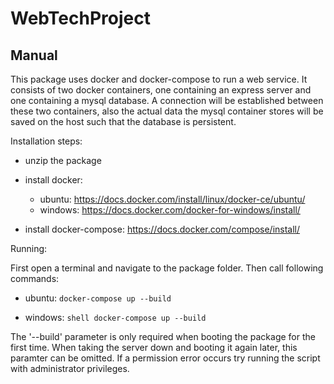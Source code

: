 # WebTechProject

## Manual

This package uses docker and docker-compose to run a web service.
It consists of two docker containers, one containing an express server and one containing a mysql database.
A connection will be established between these two containers, also the actual data the mysql container stores will be saved on the host such that the database is persistent.

Installation steps:

- unzip the package

- install docker:

  - ubuntu: https://docs.docker.com/install/linux/docker-ce/ubuntu/
  - windows: https://docs.docker.com/docker-for-windows/install/

- install docker-compose: https://docs.docker.com/compose/install/

Running:

First open a terminal and navigate to the package folder.
Then call following commands:

* ubuntu:
        ```
        docker-compose up --build
        ```

* windows:
        ```shell
        docker-compose up --build
        ```

The '--build' parameter is only required when booting the package for the first time.
When taking the server down and booting it again later, this paramter can be omitted.
If a permission error occurs try running the script with administrator privileges.

